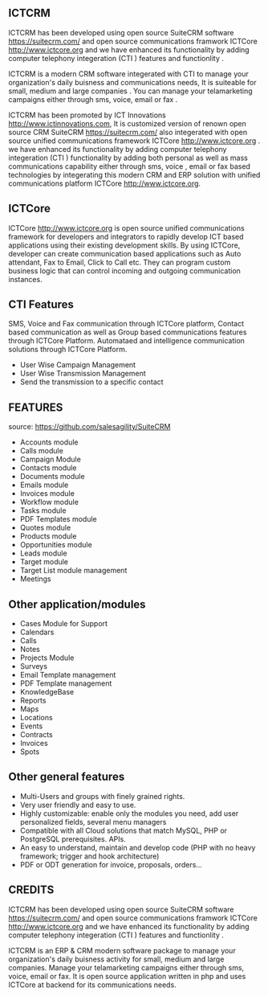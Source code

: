 ## ICTCRM

ICTCRM has been developed using open source SuiteCRM software https://suitecrm.com/ and open source communications framwork ICTCore http://www.ictcore.org and we have enhanced its functionality by adding computer telephony integeration (CTI ) features and functionlity .

ICTCRM is a modern CRM software integerated with CTI to manage your organization's daily buisness and communications needs, It is suiteable for small, medium and large companies . You can manage your telamarketing campaigns either through sms, voice, email or fax .

ICTCRM has been promoted by ICT Innovations http://www.ictinnovations.com, It is customized version of renown open source CRM SuiteCRM https://suitecrm.com/ also integerated with open source unified communications framework ICTCore http://www.ictcore.org . we have enhanced its functionality by adding computer telephony integeration (CTI ) functionality by adding both personal as well as mass communications capability either through sms, voice , email or fax based technologies by integerating this modern CRM and ERP solution with unified communications platform ICTCore http://www.ictcore.org.

## ICTCore

ICTCore http://www.ictcore.org is open source unified communications framework for developers and integrators to rapidly develop ICT based applications using their existing development skills. By using ICTCore, developer can create communication based applications such as Auto attendant, Fax to Email, Click to Call etc. They can program custom business logic that can control incoming and outgoing communication instances.

## CTI Features

SMS, Voice and Fax communication through ICTCore platform, Contact based communication as well as Group based communications features through ICTCore Platform. Automataed and intelligence communication solutions through ICTCore Platform.

* User Wise Campaign Management
* User Wise Transmission Management
* Send the transmission to a specific contact

## FEATURES

source: https://github.com/salesagility/SuiteCRM

* Accounts module
* Calls module
* Campaign Module
* Contacts module
* Documents module
* Emails module
* Invoices module
* Workflow module
* Tasks module
* PDF Templates module
* Quotes module
* Products module
* Opportunities module
* Leads module
* Target module
* Target List module management
* Meetings


## Other application/modules

* Cases Module for Support
* Calendars
* Calls
* Notes
* Projects Module
* Surveys
* Email Template management
* PDF Template management
* KnowledgeBase
* Reports
* Maps
* Locations
* Events
* Contracts
* Invoices
* Spots

## Other general features

- Multi-Users and groups with finely grained rights.
- Very user friendly and easy to use.
- Highly customizable: enable only the modules you need, add user personalized fields, several menu managers
- Compatible with all Cloud solutions that match MySQL, PHP or PostgreSQL prerequisites.
APIs.
- An easy to understand, maintain and develop code (PHP with no heavy framework; trigger and hook architecture)
- PDF or ODT generation for invoice, proposals, orders...

## CREDITS

ICTCRM has been developed using open source SuiteCRM software https://suitecrm.com/ and open source communications framwork ICTCore http://www.ictcore.org and we have enhanced its functionality by adding computer telephony integeration (CTI ) features and functionlity .

ICTCRM is an ERP & CRM modern software package to manage your organization's daily buisness activity  for small, medium and large companies. Manage your telamarketing campaigns either through sms, voice, email or fax. It is open source application written in php and uses ICTCore at backend for its communications needs. 
